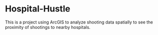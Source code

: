# Hospital-Hustle
This is a project using ArcGIS to analyze shooting data spatially to see the proximity of shootings to nearby hospitals.
